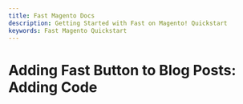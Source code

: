 ```yaml
---
title: Fast Magento Docs
description: Getting Started with Fast on Magento! Quickstart
keywords: Fast Magento Quickstart
---
```


# Adding Fast Button to Blog Posts: Adding Code
